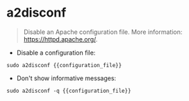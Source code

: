 # a2disconf

> Disable an Apache configuration file.
> More information: <https://httpd.apache.org/>.

- Disable a configuration file:

`sudo a2disconf {{configuration_file}}`

- Don't show informative messages:

`sudo a2disconf -q {{configuration_file}}`
